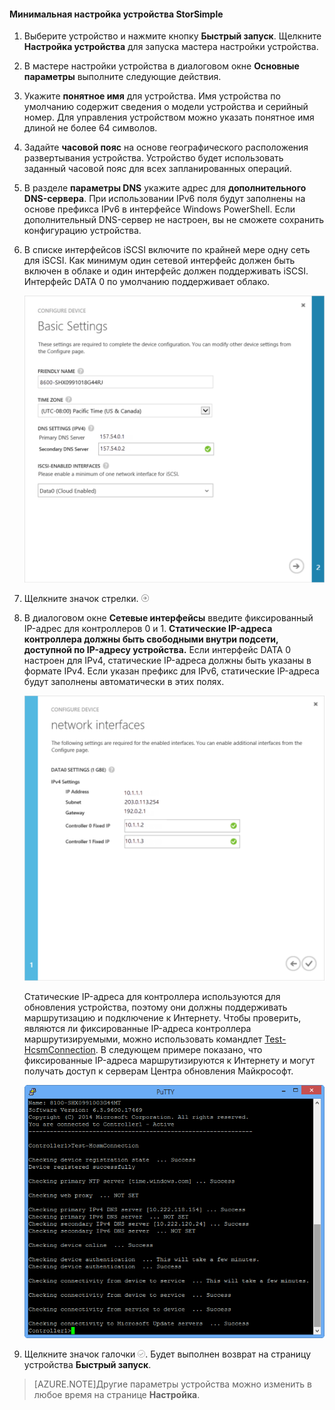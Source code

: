 
#### Минимальная настройка устройства StorSimple

1. Выберите устройство и нажмите кнопку **Быстрый запуск**. Щелкните **Настройка устройства** для запуска мастера настройки устройства.

2. В мастере настройки устройства в диалоговом окне **Основные параметры** выполните следующие действия.
  1. Укажите **понятное имя** для устройства. Имя устройства по умолчанию содержит сведения о модели устройства и серийный номер. Для управления устройством можно указать понятное имя длиной не более 64 символов.
  2. Задайте **часовой пояс** на основе географического расположения развертывания устройства. Устройство будет использовать заданный часовой пояс для всех запланированных операций.
  3. В разделе **параметры DNS** укажите адрес для **дополнительного DNS-сервера**. При использовании IPv6 поля будут заполнены на основе префикса IPv6 в интерфейсе Windows PowerShell. Если дополнительный DNS-сервер не настроен, вы не сможете сохранить конфигурацию устройства.
  4. В списке интерфейсов iSCSI включите по крайней мере одну сеть для iSCSI. Как минимум один сетевой интерфейс должен быть включен в облаке и один интерфейс должен поддерживать iSCSI. Интерфейс DATA 0 по умолчанию поддерживает облако.
 
      ![Базовые параметры минимальной настройки StorSimple](./media/storsimple-complete-minimum-device-setup-u1/HCS_MinDeviceSetupBasicSettings1-include.png)

3. Щелкните значок стрелки. ![Значок стрелки StorSimple](./media/storsimple-complete-minimum-device-setup/HCS_ArrowIcon-include.png)

4. В диалоговом окне **Сетевые интерфейсы** введите фиксированный IP-адрес для контроллеров 0 и 1. **Статические IP-адреса контроллера должны быть свободными внутри подсети, доступной по IP-адресу устройства.** Если интерфейс DATA 0 настроен для IPv4, статические IP-адреса должны быть указаны в формате IPv4. Если указан префикс для IPv6, статические IP-адреса будут заполнены автоматически в этих полях.


    ![Сетевые интерфейсы для минимальной настройки устройства StorSimple](./media/storsimple-complete-minimum-device-setup-u1/HCS_MinDeviceSetupNetworkInterfaces2-include.png)

    Статические IP-адреса для контроллера используются для обновления устройства, поэтому они должны поддерживать маршрутизацию и подключение к Интернету. Чтобы проверить, являются ли фиксированные IP-адреса контроллера маршрутизируемыми, можно использовать командлет [Test-HcsmConnection][Test]. В следующем примере показано, что фиксированные IP-адреса маршрутизируются к Интернету и могут получать доступ к серверам Центра обновления Майкрософт.

     ![Test-HcsmConnection, показывающий маршрутизируемые IP-адреса](./media/storsimple-complete-minimum-device-setup-u1/Test-HcsmConnectionOutputRegisteredDevice.png)

5. Щелкните значок галочки ![Значок галочки StorSimple](./media/storsimple-complete-minimum-device-setup/HCS_CheckIcon-include.png). Будет выполнен возврат на страницу устройства **Быстрый запуск**.

 >[AZURE.NOTE]Другие параметры устройства можно изменить в любое время на странице **Настройка**.

<!--Link reference-->
[Test]: https://technet.microsoft.com/library/dn715782(v=wps.630).aspx

<!---HONumber=July15_HO2-->